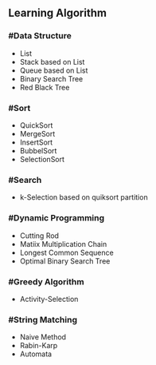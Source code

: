 ## Learning Algorithm

### #Data Structure

- List
- Stack based on List
- Queue based on List
- Binary Search Tree
- Red Black Tree 

### #Sort

- QuickSort
- MergeSort
- InsertSort
- BubbelSort
- SelectionSort

### #Search

- k-Selection based on quiksort partition


### #Dynamic Programming

- Cutting Rod
- Matiix Multiplication Chain
- Longest Common Sequence
- Optimal Binary Search Tree

### #Greedy Algorithm

- Activity-Selection

### #String Matching

- Naive Method
- Rabin-Karp
- Automata
